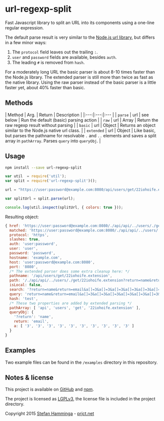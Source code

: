 # url-regexp-split
Fast Javascript library to split an URL into its components using a one-line regular expression.

The default parse result is very similar to the [Node.js url library](https://nodejs.org/docs/latest/api/url.html#url_url_parsing), but differs in a few minor ways:

1. The `protocol` field leaves out the trailing `:`.
2. `user` and `password` fields are available, besides `auth`.
3. The leading `#` is removed from `hash`.

For a moderately long URL the basic parser is about 8-10 times faster than the Node.js library. The extended parser is still more than twice as fast as the native library. Using the raw parser instead of the basic parser is a little faster yet, about 40% faster than basic.

## Methods

| Method | Arg. | Return | Description |
|:---:|:---:|:--- |
| `parse` | url | see below | Run the default (basic) parsing action |
| `raw` | url | Array | Return the raw regexp result without parsing |
| `basic` | url | Object | Returns an object similar to the Node.js native url class. |
| `extended` | url | Object | Like basic, but parses the pathname for resolvable `.` and `..` elements and saves a split array in `pathArray`. Parses `query` into `queryObj`. |

## Usage

```bash
npm install --save url-regexp-split
```

```javascript
var util  = require('util');
var split = require('url-regexp-split')();

url = "https://user:password@example.com:8080/api/users/get/22iohoife.extension?return=name&return=email#test"

var splitUrl = split.parse(url);

console.log(util.inspect(splitUrl, { colors: true }));
```

Resulting object:

```javascript
{ href: 'https://user:password@example.com:8080/./api/api/../users/./get/22iohoife.extension?return=name&return=email&a[]=3&a[]=3&a[]=3&a[]=3&a[]=3&a[]=3&a[]=3&a[]=3&a[]=3&a[]=3#test',
  matched: 'https://user:password@example.com:8080/./api/api/../users/./get/22iohoife.extension?return=name&return=email&a[]=3&a[]=3&a[]=3&a[]=3&a[]=3&a[]=3&a[]=3&a[]=3&a[]=3&a[]=3#test',
  protocol: 'https',
  slashes: true,
  auth: 'user:password',
  user: 'user',
  password: 'password',
  hostname: 'example.com',
  host: 'user:password@example.com:8080',
  port: '8080',
  /* The extended parser does some extra cleanup here: */
  pathname: '/api/users/get/22iohoife.extension',
  path: '/./api/api/../users/./get/22iohoife.extension?return=name&return=email&a[]=3&a[]=3&a[]=3&a[]=3&a[]=3&a[]=3&a[]=3&a[]=3&a[]=3&a[]=3#test',
  isLocal: false,
  search: '?return=name&return=email&a[]=3&a[]=3&a[]=3&a[]=3&a[]=3&a[]=3&a[]=3&a[]=3&a[]=3&a[]=3',
  query: 'return=name&return=email&a[]=3&a[]=3&a[]=3&a[]=3&a[]=3&a[]=3&a[]=3&a[]=3&a[]=3&a[]=3',
  hash: 'test',
  /* These two properties are added by extended parsing */
  pathArray: [ 'api', 'users', 'get', '22iohoife.extension' ],
  queryObj: {
    '?return': 'name',
    return: 'email',
    a: [ '3', '3', '3', '3', '3', '3', '3', '3', '3', '3' ]
  }
}
```

## Examples

Two example files can be found in the `/examples` directory in this repository.

## Notes & license
This project is available on [GitHub](https://github.com/StefanHamminga/url-regexp-split.js) and [npm](https://www.npmjs.com/package/url-regexp-split).

The project is licensed as [LGPLv3](http://www.gnu.org/licenses/lgpl-3.0.html), the license file is included in the project directory.

Copyright 2015 [Stefan Hamminga](mailto:stefan@prjct.net) - [prjct.net](https://prjct.net)
